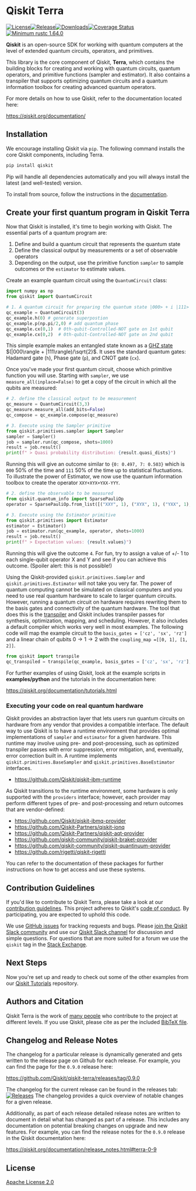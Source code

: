 # Qiskit Terra
[![License](https://img.shields.io/github/license/Qiskit/qiskit-terra.svg?style=popout-square)](https://opensource.org/licenses/Apache-2.0)<!--- long-description-skip-begin -->[![Release](https://img.shields.io/github/release/Qiskit/qiskit-terra.svg?style=popout-square)](https://github.com/Qiskit/qiskit-terra/releases)[![Downloads](https://img.shields.io/pypi/dm/qiskit-terra.svg?style=popout-square)](https://pypi.org/project/qiskit-terra/)[![Coverage Status](https://coveralls.io/repos/github/Qiskit/qiskit-terra/badge.svg?branch=main)](https://coveralls.io/github/Qiskit/qiskit-terra?branch=main)[![Minimum rustc 1.64.0](https://img.shields.io/badge/rustc-1.64.0+-blue.svg)](https://rust-lang.github.io/rfcs/2495-min-rust-version.html)<!--- long-description-skip-end -->

**Qiskit**  is an open-source SDK for working with quantum computers at the level of extended quantum circuits, operators, and primitives.

This library is the core component of Qiskit, **Terra**, which contains the building blocks for creating
and working with quantum circuits, quantum operators, and primitive functions (sampler and estimator).
It also contains a transpiler that supports optimizing quantum circuits and a quantum information toolbox for creating advanced quantum operators. 

For more details on how to use Qiskit, refer to the documentation located here:

https://qiskit.org/documentation/


## Installation

We encourage installing Qiskit via ``pip``. The following command installs the core Qiskit components, including Terra.

```bash
pip install qiskit
```

Pip will handle all dependencies automatically and you will always install the latest (and well-tested) version.

To install from source, follow the instructions in the [documentation](https://qiskit.org/documentation/contributing_to_qiskit.html#install-install-from-source-label).

## Create your first quantum program in Qiskit Terra

Now that Qiskit is installed, it's time to begin working with Qiskit. The essential parts of a quantum program are:
1. Define and build a quantum circuit that represents the quantum state
2. Define the classical output by measurements or a set of observable operators
3. Depending on the output, use the primitive function `sampler` to sample outcomes or the `estimator` to estimate values.

Create an example quantum circuit using the `QuantumCircuit` class:

```python
import numpy as np
from qiskit import QuantumCircuit

# 1. A quantum circuit for preparing the quantum state |000> + i |111>
qc_example = QuantumCircuit(3)
qc_example.h(0) # generate superpostion
qc_example.p(np.pi/2,0) # add quantum phase
qc_example.cx(0,1)  # 0th-qubit-Controlled-NOT gate on 1st qubit
qc_example.cx(0,2)  # 0th-qubit-Controlled-NOT gate on 2nd qubit
```

This simple example makes an entangled state known as a [GHZ state](https://en.wikipedia.org/wiki/Greenberger%E2%80%93Horne%E2%80%93Zeilinger_state) $(|000\rangle + |111\rangle)/\sqrt{2}$. It uses the standard quantum 
gates: Hadamard gate (`h`), Phase gate (`p`), and CNOT gate (`cx`). 

Once you've made your first quantum circuit, choose which primitive function you will use. Starting with `sampler`,
we use `measure_all(inplace=False)` to get a copy of the circuit in which all the qubits are measured:

```python
# 2. define the classical output to be measurement 
qc_measure = QuantumCircuit(3,3)
qc_measure.measure_all(add_bits=False)
qc_compose = qc_example.compose(qc_measure)

# 3. Execute using the Sampler primitive
from qiskit.primitives.sampler import Sampler
sampler = Sampler()
job = sampler.run(qc_compose, shots=1000)
result = job.result()
print(f" > Quasi probability distribution: {result.quasi_dists}")
```
Running this will give an outcome similar to `{0: 0.497, 7: 0.503}` which is `000` 50% of the time and `111` 50% of the time up to statistical fluctuations.  
To illustrate the power of Estimator, we now use the quantum information toolbox to create the operator `XXY+XYX+YXX-YYY`.

```python
# 2. define the observable to be measured 
from qiskit.quantum_info import SparsePauliOp
operator = SparsePauliOp.from_list([("XXY", 1), ("XYX", 1), ("YXX", 1), ("YYY", -1)])

# 3. Execute using the Estimator primitive
from qiskit.primitives import Estimator
estimator = Estimator()
job = estimator.run(qc_example, operator, shots=1000)
result = job.result()
print(f" > Expectation values: {result.values}")
```

Running this will give the outcome `4`. For fun, try to assign a value of +/- 1 to each single-qubit operator X and Y 
and see if you can achieve this outcome. (Spoiler alert: this is not possible!)

Using the Qiskit-provided `qiskit.primitives.Sampler` and `qiskit.primitives.Estimator` will not take you very far. The power of quantum computing cannot be simulated 
on classical computers and you need to use real quantum hardware to scale to larger quantum circuits. However, running a quantum 
circuit on hardware requires rewriting them to the basis gates and connectivity of the quantum hardware.
The tool that does this is the [transpiler](https://qiskit.org/documentation/tutorials/circuits_advanced/04_transpiler_passes_and_passmanager.html) 
and Qiskit includes transpiler passes for synthesis, optimization, mapping, and scheduling. However, it also includes a
default compiler which works very well in most examples. The following code will map the example circuit to the `basis_gates = ['cz', 'sx', 'rz']` and a linear chain of qubits $0 \rightarrow 1 \rightarrow 2$ with the `coupling_map =[[0, 1], [1, 2]]`.

```python
from qiskit import transpile
qc_transpiled = transpile(qc_example, basis_gates = ['cz', 'sx', 'rz'], coupling_map =[[0, 1], [1, 2]] , optimization_level=3)
```

For further examples of using Qiskit, look at the example scripts in **examples/python** and the tutorials 
in the documentation here:

https://qiskit.org/documentation/tutorials.html


### Executing your code on real quantum hardware

Qiskit provides an abstraction layer that lets users run quantum circuits on hardware from any vendor that provides a compatible interface. 
The default way to use Qiskit is to have a runtime environment that provides optimal implementations of `sampler` and `estimator` for a given hardware. This runtime may involve using pre- and post-processing, such as optimized transpiler passes with error suppression, error mitigation, and, eventually, error correction built in. A runtime implements `qiskit.primitives.BaseSampler` and `qiskit.primitives.BaseEstimator` interfaces.

* https://github.com/Qiskit/qiskit-ibm-runtime

As Qiskit transitions to the runtime environment, some hardware is only supported with the ``providers`` interface; however, each provider may perform different types of pre- and post-processing and return outcomes that are vendor-defined:

* https://github.com/Qiskit/qiskit-ibmq-provider
* https://github.com/Qiskit-Partners/qiskit-ionq
* https://github.com/Qiskit-Partners/qiskit-aqt-provider
* https://github.com/qiskit-community/qiskit-braket-provider
* https://github.com/qiskit-community/qiskit-quantinuum-provider
* https://github.com/rigetti/qiskit-rigetti

<!-- This is not an exhasutive list, and if you maintain a provider package please feel free to open a PR to add new providers -->

You can refer to the documentation of these packages for further instructions
on how to get access and use these systems.

## Contribution Guidelines

If you'd like to contribute to Qiskit Terra, please take a look at our
[contribution guidelines](CONTRIBUTING.md). This project adheres to Qiskit's [code of conduct](CODE_OF_CONDUCT.md). By participating, you are expected to uphold this code.

We use [GitHub issues](https://github.com/Qiskit/qiskit-terra/issues) for tracking requests and bugs. Please
[join the Qiskit Slack community](https://qisk.it/join-slack)
and use our [Qiskit Slack channel](https://qiskit.slack.com) for discussion and simple questions.
For questions that are more suited for a forum we use the `qiskit` tag in the [Stack Exchange](https://quantumcomputing.stackexchange.com/questions/tagged/qiskit).

## Next Steps

Now you're set up and ready to check out some of the other examples from our
[Qiskit Tutorials](https://github.com/Qiskit/qiskit-tutorials) repository.

## Authors and Citation

Qiskit Terra is the work of [many people](https://github.com/Qiskit/qiskit-terra/graphs/contributors) who contribute
to the project at different levels. If you use Qiskit, please cite as per the included [BibTeX file](CITATION.bib).

## Changelog and Release Notes

The changelog for a particular release is dynamically generated and gets
written to the release page on Github for each release. For example, you can
find the page for the `0.9.0` release here:

https://github.com/Qiskit/qiskit-terra/releases/tag/0.9.0

The changelog for the current release can be found in the releases tab:
[![Releases](https://img.shields.io/github/release/Qiskit/qiskit-terra.svg?style=popout-square)](https://github.com/Qiskit/qiskit-terra/releases)
The changelog provides a quick overview of notable changes for a given
release.

Additionally, as part of each release detailed release notes are written to
document in detail what has changed as part of a release. This includes any
documentation on potential breaking changes on upgrade and new features.
For example, you can find the release notes for the `0.9.0` release in the
Qiskit documentation here:

https://qiskit.org/documentation/release_notes.html#terra-0-9

## License

[Apache License 2.0](LICENSE.txt)
